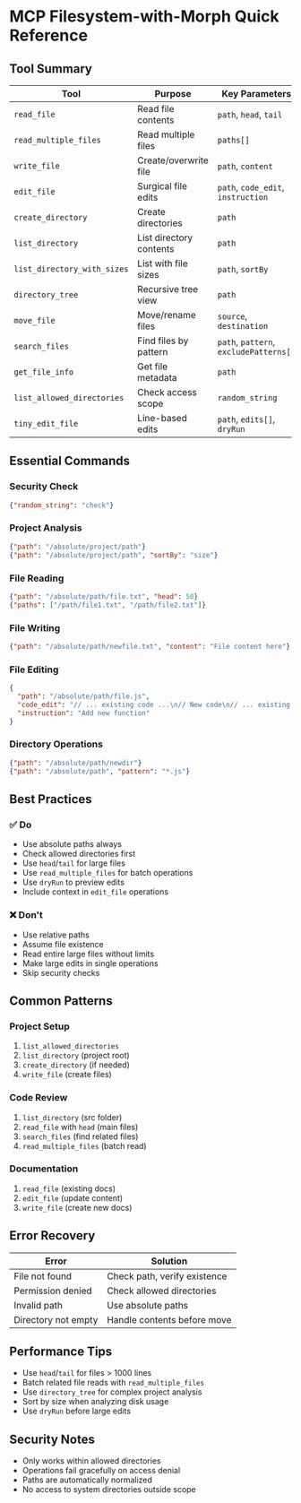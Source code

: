 # MCP Filesystem-with-Morph Quick Reference

## Tool Summary

| Tool | Purpose | Key Parameters |
|------|---------|----------------|
| `read_file` | Read file contents | `path`, `head`, `tail` |
| `read_multiple_files` | Read multiple files | `paths[]` |
| `write_file` | Create/overwrite file | `path`, `content` |
| `edit_file` | Surgical file edits | `path`, `code_edit`, `instruction` |
| `create_directory` | Create directories | `path` |
| `list_directory` | List directory contents | `path` |
| `list_directory_with_sizes` | List with file sizes | `path`, `sortBy` |
| `directory_tree` | Recursive tree view | `path` |
| `move_file` | Move/rename files | `source`, `destination` |
| `search_files` | Find files by pattern | `path`, `pattern`, `excludePatterns[]` |
| `get_file_info` | Get file metadata | `path` |
| `list_allowed_directories` | Check access scope | `random_string` |
| `tiny_edit_file` | Line-based edits | `path`, `edits[]`, `dryRun` |

## Essential Commands

### Security Check
```json
{"random_string": "check"}
```

### Project Analysis
```json
{"path": "/absolute/project/path"}
{"path": "/absolute/project/path", "sortBy": "size"}
```

### File Reading
```json
{"path": "/absolute/path/file.txt", "head": 50}
{"paths": ["/path/file1.txt", "/path/file2.txt"]}
```

### File Writing
```json
{"path": "/absolute/path/newfile.txt", "content": "File content here"}
```

### File Editing
```json
{
  "path": "/absolute/path/file.js",
  "code_edit": "// ... existing code ...\n// New code\n// ... existing code ...",
  "instruction": "Add new function"
}
```

### Directory Operations
```json
{"path": "/absolute/path/newdir"}
{"path": "/absolute/path", "pattern": "*.js"}
```

## Best Practices

### ✅ Do
- Use absolute paths always
- Check allowed directories first
- Use `head`/`tail` for large files
- Use `read_multiple_files` for batch operations
- Use `dryRun` to preview edits
- Include context in `edit_file` operations

### ❌ Don't
- Use relative paths
- Assume file existence
- Read entire large files without limits
- Make large edits in single operations
- Skip security checks

## Common Patterns

### Project Setup
1. `list_allowed_directories`
2. `list_directory` (project root)
3. `create_directory` (if needed)
4. `write_file` (create files)

### Code Review
1. `list_directory` (src folder)
2. `read_file` with `head` (main files)
3. `search_files` (find related files)
4. `read_multiple_files` (batch read)

### Documentation
1. `read_file` (existing docs)
2. `edit_file` (update content)
3. `write_file` (create new docs)

## Error Recovery

| Error | Solution |
|-------|----------|
| File not found | Check path, verify existence |
| Permission denied | Check allowed directories |
| Invalid path | Use absolute paths |
| Directory not empty | Handle contents before move |

## Performance Tips

- Use `head`/`tail` for files > 1000 lines
- Batch related file reads with `read_multiple_files`
- Use `directory_tree` for complex project analysis
- Sort by size when analyzing disk usage
- Use `dryRun` before large edits

## Security Notes

- Only works within allowed directories
- Operations fail gracefully on access denial
- Paths are automatically normalized
- No access to system directories outside scope
